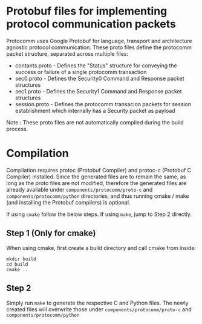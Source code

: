 # Protobuf files for implementing protocol communication packets

Protocomm uses Google Protobuf for language, transport and architecture agnostic protocol communication. These proto files define the protocomm packet structure, separated across multiple files:
* contants.proto - Defines the "Status" structure for conveying the success or failure of a single protocomm transaction
* sec0.proto - Defines the Security0 Command and Response packet structures
* sec1.proto - Defines the Security1 Command and Response packet structures
* session.proto - Defines the protocomm transacion packets for session establishment which internally has a Security packet as payload

Note : These proto files are not automatically compiled during the build process.

# Compilation

Compilation requires protoc (Protobuf Compiler) and protoc-c (Protobuf C Compiler) installed. Since the generated files are to remain the same, as long as the proto files are not modified, therefore the generated files are already available under `components/protocomm/proto-c` and `components/protocomm/python` directories, and thus running cmake / make (and installing the Protobuf compilers) is optional.

If using `cmake` follow the below steps. If using `make`, jump to Step 2 directly.

## Step 1 (Only for cmake)

When using cmake, first create a build directory and call cmake from inside:

```
mkdir build
cd build
cmake ..
```

## Step 2

Simply run `make` to generate the respective C and Python files. The newly created files will overwrite those under `components/protocomm/proto-c` and `components/protocomm/python`
